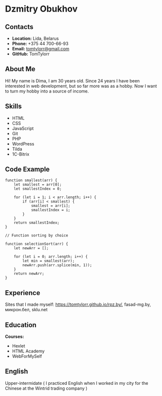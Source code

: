 # Dzmitry Obukhov
## Contacts

* **Location:** Lida, Belarus
* **Phone:** +375 44 700-66-93
* **Email:** tomtylorr@gmail.com
* **GitHub:** TomTylorr

## About Me
Hi! My name is Dima, I am 30 years old. Since 24 years I have been interested in web development, but so far more was as a hobby. Now I want to turn my hobby into a source of income.

## Skills

* HTML
* CSS
* JavaScript 
* Git
* PHP
* WordPress
* Tilda
* 1C-Bitrix

## Code Example

```
function smallest(arr) {
    let smallest = arr[0];
    let smallestIndex = 0;

    for (let i = 1; i < arr.length; i++) {
        if (arr[i] < smallest) {
            smallest = arr[i];
            smallestIndex = i;
        }
    }
    return smallestIndex;
}

// Function sorting by choice

function selectionSort(arr) {
    let newArr = [];

    for (let i = 0; arr.length; i++) {
        let min = smallest(arr);
        newArr.push(arr.splice(min, 1));
    }
    return newArr;
} 
```
## Experience
Sites that I made myself: https://tomtylorr.github.io/rpz.by/, fasad-mg.by, микрон.бел, sklu.net

## Education
**Courses:**
* Hexlet
* HTML Academy
* WebForMySelf

## English
Upper-intermidate ( I practiced English when I worked in my city for the Chinese at the Wintrid trading company )
